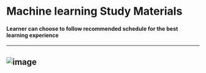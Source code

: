 # Machine learning Study Materials
#### Learner can choose to follow recommended schedule for the best learning experience
---------
![image](https://user-images.githubusercontent.com/32620288/155176943-ee231259-27f1-4cda-90d2-57020ba2957d.png)
---------

